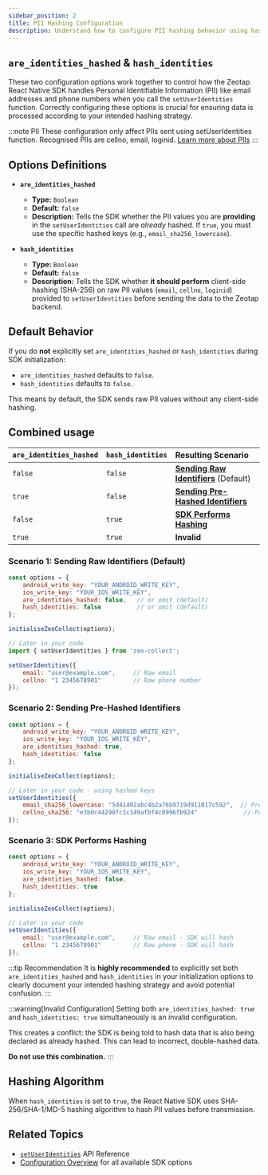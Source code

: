 ```yaml
---
sidebar_position: 2
title: PII Hashing Configuration
description: Understand how to configure PII hashing behavior using hash_identities and are_identities_hashed options.
---
```


## `are_identities_hashed` & `hash_identities`

These two configuration options work together to control how the Zeotap React Native SDK handles Personal Identifiable Information (PII) like email addresses and phone numbers when you call the `setUserIdentities` function. Correctly configuring these options is crucial for ensuring data is processed according to your intended hashing strategy.

:::note PII
These configuration only affect PIIs sent using setUserIdentities function. Recognised PIIs are cellno, email, loginid. [Learn more about PIIs](../APIReference/setUserIdentities#pii-identifier-key-reference)
:::

## Options Definitions

*   **`are_identities_hashed`**
    *   **Type:** `Boolean`
    *   **Default:** `false`
    *   **Description:** Tells the SDK whether the PII values you are **providing** in the `setUserIdentities` call are *already* hashed. If `true`, you must use the specific hashed keys (e.g., `email_sha256_lowercase`).

*   **`hash_identities`**
    *   **Type:** `Boolean`
    *   **Default:** `false`
    *   **Description:** Tells the SDK whether **it should perform** client-side hashing (SHA-256) on raw PII values (`email`, `cellno`, `loginid`) provided to `setUserIdentities` before sending the data to the Zeotap backend.

## Default Behavior

If you do **not** explicitly set `are_identities_hashed` or `hash_identities` during SDK initialization:

*   `are_identities_hashed` defaults to `false`.
*   `hash_identities` defaults to `false`.

This means by default, the SDK sends raw PII values without any client-side hashing.

## Combined usage

| `are_identities_hashed` | `hash_identities` | Resulting Scenario                     |
| :-------------------- | :--------------- | :------------------------------------- |
| `false`               | `false`          | [**Sending Raw Identifiers**](../APIReference/setUserIdentities#sending-raw-identifiers) (Default) |
| `true`                | `false`          | [**Sending Pre-Hashed Identifiers**](../APIReference/setUserIdentities#sending-pre-hashed-identifiers)    |
| `false`               | `true`           | [**SDK Performs Hashing**](../APIReference/setUserIdentities#sdk-performs-hashing)              |
| `true`                | `true`           | **Invalid**                            |

### Scenario 1: Sending Raw Identifiers (Default)

```javascript
const options = {
    android_write_key: "YOUR_ANDROID_WRITE_KEY",
    ios_write_key: "YOUR_IOS_WRITE_KEY",
    are_identities_hashed: false,   // or omit (default)
    hash_identities: false          // or omit (default)
};

initialiseZeoCollect(options);

// Later in your code
import { setUserIdentities } from 'zeo-collect';

setUserIdentities({
    email: "user@example.com",     // Raw email
    cellno: "1 2345678901"         // Raw phone number
});
```

### Scenario 2: Sending Pre-Hashed Identifiers

```javascript
const options = {
    android_write_key: "YOUR_ANDROID_WRITE_KEY",
    ios_write_key: "YOUR_IOS_WRITE_KEY",
    are_identities_hashed: true,
    hash_identities: false
};

initialiseZeoCollect(options);

// Later in your code - using hashed keys
setUserIdentities({
    email_sha256_lowercase: "5d41402abc4b2a76b9719d911017c592",  // Pre-hashed email
    cellno_sha256: "e3b0c44298fc1c149afbf4c8996fb924"             // Pre-hashed phone
});
```

### Scenario 3: SDK Performs Hashing

```javascript
const options = {
    android_write_key: "YOUR_ANDROID_WRITE_KEY",
    ios_write_key: "YOUR_IOS_WRITE_KEY",
    are_identities_hashed: false,
    hash_identities: true
};

initialiseZeoCollect(options);

// Later in your code
setUserIdentities({
    email: "user@example.com",     // Raw email - SDK will hash
    cellno: "1 2345678901"         // Raw phone - SDK will hash
});
```

:::tip Recommendation
It is **highly recommended** to explicitly set both `are_identities_hashed` and `hash_identities` in your initialization options to clearly document your intended hashing strategy and avoid potential confusion.
:::

:::warning[Invalid Configuration]
Setting both `are_identities_hashed: true` and `hash_identities: true` simultaneously is an invalid configuration.

This creates a conflict: the SDK is being told to hash data that is also being declared as already hashed. This can lead to incorrect, double-hashed data.

**Do not use this combination.** 
:::

## Hashing Algorithm

When `hash_identities` is set to `true`, the React Native SDK uses SHA-256/SHA-1/MD-5 hashing algorithm to hash PII values before transmission.

## Related Topics

*   [`setUserIdentities`](../APIReference/setUserIdentities) API Reference
*   [Configuration Overview](./configurations) for all available SDK options